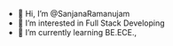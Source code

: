- 👋 Hi, I’m @SanjanaRamanujam
- 👀 I’m interested in Full Stack Developing
- 🌱 I’m currently learning BE.ECE.,

<!---
SanjanaRamanujam/SanjanaRamanujam is a ✨ special ✨ repository because its `README.md` (this file) appears on your GitHub profile.
You can click the Preview link to take a look at your changes.
--->
